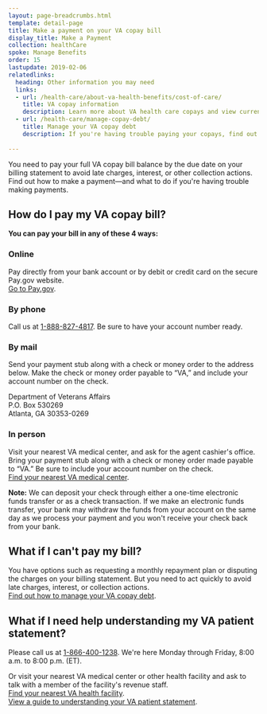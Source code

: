 ```yaml
---
layout: page-breadcrumbs.html
template: detail-page
title: Make a payment on your VA copay bill
display_title: Make a Payment
collection: healthCare
spoke: Manage Benefits
order: 15
lastupdate: 2019-02-06
relatedlinks:
  heading: Other information you may need
  links:
  - url: /health-care/about-va-health-benefits/cost-of-care/
    title: VA copay information
    description: Learn more about VA health care copays and view current copay rates.
  - url: /health-care/manage-copay-debt/
    title: Manage your VA copay debt
    description: If you're having trouble paying your copays, find out how we can help you manage your debt.
    
---
```


<div itemscope itemtype="http://schema.org/FAQPage">
<div class="va-introtext">

You need to pay your full VA copay bill balance by the due date on your billing statement to avoid late charges, interest, or other collection actions. Find out how to make a payment—and what to do if you're having trouble making payments.

</div>

<div itemscope itemtype="http://schema.org/Question">
<h2 itemprop="name">How do I pay my VA copay bill?</h2>
<div itemprop="acceptedAnswer" itemscope itemtype="http://schema.org/Answer">
<div itemprop="text">

<b>You can pay your bill in any of these 4 ways:</b>

<h3>Online</h3>

Pay directly from your bank account or by debit or credit card on the secure Pay.gov website. <br>
[Go to Pay.gov](https://www.pay.gov/public/form/start/25987221).

<h3>By phone</h3>

Call us at <a href="tel:+18888274817">1-888-827-4817</a>. Be sure to have your account number ready.

<h3>By mail</h3>

Send your payment stub along with a check or money order to the address below. Make the check or money order payable to “VA,” and include your account number on the check.

<p class="va-address-block">
Department of Veterans Affairs <br>
P.O. Box 530269 <br>
Atlanta, GA 30353-0269 <br>
</p>

<h3>In person</h3>

Visit your nearest VA medical center, and ask for the agent cashier's office. Bring your payment stub along with a check or money order made payable to “VA.” Be sure to include your account number on the check.
<br>
[Find your nearest VA medical center](/find-locations/).

**Note:** We can deposit your check through either a one-time electronic funds transfer or as a check transaction. If we make an electronic funds transfer, your bank may withdraw the funds from your account on the same day as we process your payment and you won't receive your check back from your bank.

</div>
</div>
</div>

<div itemscope itemtype="http://schema.org/Question">
<h2 itemprop="name">What if I can't pay my bill?</h2>
<div itemprop="acceptedAnswer" itemscope itemtype="http://schema.org/Answer">
<div itemprop="text">

You have options such as requesting a monthly repayment plan or disputing the charges on your billing statement. But you need to act quickly to avoid late charges, interest, or collection actions. <br>
[Find out how to manage your VA copay debt](/health-care/manage-copay-debt/).

</div>
</div>
</div>

<div itemscope itemtype="http://schema.org/Question">
<h2 itemprop="name">What if I need help understanding my VA patient statement?</h2>
<div itemprop="acceptedAnswer" itemscope itemtype="http://schema.org/Answer">
<div itemprop="text">

Please call us at <a href="tel:+18664001238">1-866-400-1238</a>. We're here Monday through Friday, 8:00 a.m. to 8:00 p.m. (ET). 

Or visit your nearest VA medical center or other health facility and ask to talk with a member of the facility's revenue staff. <br>
[Find your nearest VA health facility](/find-locations/). <br>
[View a guide to understanding your VA patient statement](https://www.va.gov/HEALTHBENEFITS/resources/publications/IB10-691_understanding_your_va_patient_statement.pdf).

</div>
</div>
</div>
